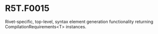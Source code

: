 # R5T.F0015
Rivet-specific, top-level, syntax element generation functionality returning CompilationRequirements&lt;T> instances.
